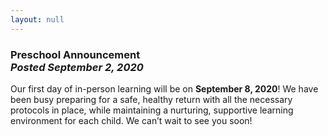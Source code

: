```yaml
---
layout: null
---
```


<h3 class="ui header">
  Preschool Announcement
  <div class="sub header">
    <i>Posted September 2, 2020</i>
  </div>
</h3>

Our first day of in-person learning will be on __September 8, 2020__!  We have been busy preparing for a safe, healthy return with all the necessary protocols in place, while maintaining a nurturing, supportive learning environment for each child.  We can’t wait to see you soon!

